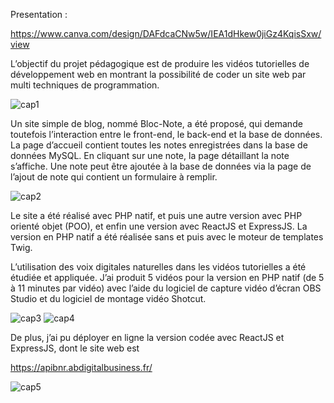 Presentation :

https://www.canva.com/design/DAFdcaCNw5w/IEA1dHkew0jiGz4KqisSxw/view

L’objectif du projet pédagogique est de produire les vidéos tutorielles de développement web en montrant la possibilité de coder un site web par multi techniques de programmation. 

![cap1](https://user-images.githubusercontent.com/107623849/227521546-e0a1193a-1d68-484a-8f1b-cae32dfc46a9.jpg)

Un site simple de blog, nommé Bloc-Note, a été proposé, qui demande toutefois l’interaction entre le front-end, le back-end et la base de données. La page d’accueil contient toutes les notes enregistrées dans la base de données MySQL. En cliquant sur une note, la page détaillant la note s’affiche. Une note peut être ajoutée à la base de données via la page de l’ajout de note qui contient un formulaire à remplir. 

![cap2](https://user-images.githubusercontent.com/107623849/227521589-e3eca93f-0faa-4a63-8889-5f838cd807d5.jpg)

Le site a été réalisé avec PHP natif, et puis une autre version avec PHP orienté objet (POO), et enfin une version avec ReactJS et ExpressJS. La version en PHP natif a été réalisée sans et puis avec le moteur de templates Twig. 

L’utilisation des voix digitales naturelles dans les vidéos tutorielles a été étudiée et appliquée. J’ai produit 5 vidéos pour la version en PHP natif (de 5 à 11 minutes par vidéo) avec l’aide du logiciel de capture vidéo d’écran OBS Studio et du logiciel de montage vidéo Shotcut. 

![cap3](https://user-images.githubusercontent.com/107623849/227521733-fc883093-b286-486e-9a54-1049ae89ee33.jpg)
![cap4](https://user-images.githubusercontent.com/107623849/227521760-eadb143e-0ad9-4ab5-ab0a-b37e4ab33ae5.jpg)

De plus, j’ai pu déployer en ligne la version codée avec ReactJS et ExpressJS, dont le site web est 

https://apibnr.abdigitalbusiness.fr/

![cap5](https://user-images.githubusercontent.com/107623849/227521836-a8075885-242f-4fe3-a11a-6e730c722f6c.jpg)

